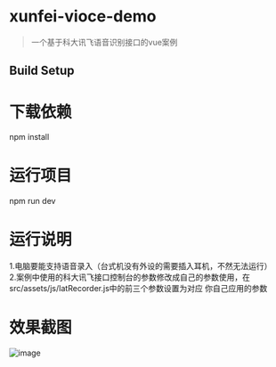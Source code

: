 # xunfei-vioce-demo

> 一个基于科大讯飞语音识别接口的vue案例

## Build Setup

# 下载依赖
npm install

# 运行项目
npm run dev

# 运行说明
1.电脑要能支持语音录入（台式机没有外设的需要插入耳机，不然无法运行）<br>
2.案例中使用的科大讯飞接口控制台的参数修改成自己的参数使用，在src/assets/js/IatRecorder.js中的前三个参数设置为对应
你自己应用的参数

# 效果截图
![image](https://github.com/Ma-Tao007/xunfei-vioceAl-vueSDK/blob/master/static/image/run.png)
